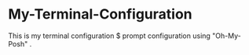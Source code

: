 # My-Terminal-Configuration
This is my terminal configuration $ prompt configuration using "Oh-My-Posh" .
